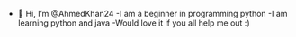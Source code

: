 - 👋 Hi, I’m @AhmedKhan24
-I am a beginner in programming python
-I am learning python and java
-Would love it if you all help me out :)


<!---
AhmedKhan24/AhmedKhan24 is a ✨ special ✨ repository because its `README.md` (this file) appears on your GitHub profile.
You can click the Preview link to take a look at your changes.
--->
